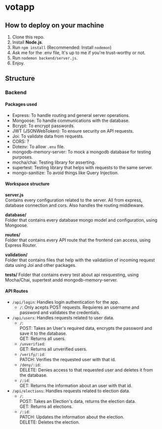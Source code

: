 # votapp

## How to deploy on your machine

1. Clone this repo.
2. Install **Node.js**.
3. Run `npm install` (Recommended: Install `nodemon`)
4. Ask me for the .env file, It's up to me if you're trust-worthy or not.
5. Run `nodemon backend/server.js`.
6. Enjoy.

## Structure

### Backend

#### Packages used

- Express: To handle routing and general server operations.
- Mongoose: To handle communications with the database.
- Bcrypt: To encrypt passwords.
- JWT (JSONWebToken): To ensure security on API requests.
- Joi: To validate data from requests.
- CORS: ?
- Dotenv: To allow `.env` file.
- mongodb-memory-server: To mock a mongodb database for testing purposes.
- mocha/chai: Testing library for asserting.
- supertest: Testing library that helps with requests to the same server.
- mongo-sanitize: To avoid things like Query Injection.

#### Workspace structure

**server.js**  
Contains every configuration related to the server. All from express, database connection and cors. Also handles the routing middleware.

**database/**  
Folder that contains every database mongo model and configuration, using Mongoose.

**routes/**  
Folder that contains every API route that the frontend can access, using Express Router.

**validation/**  
Folder that contains files that help with the validatiion of incoming request data using Joi and other packages.

**tests/**
Folder that contains every test about api resquesting, using Mocha/Chai, supertest andd mongodb-memory-server.

#### API Routes
- `/api/login`: Handles login authentication for the app.
  - `/`: Only acepts POST requests. Requieres an username and password and validates the credentials.
- `/api/users`: Handles requests related to user data.
  - `/`:  
    POST: Takes an User's required data, encrypts the password and save it to the database.  
    GET: Returns all users.
  - `/unverified`:  
    GET: Returns all unverified users.
  - `/verify/:id`:  
    PATCH: Verifies the requested user with that id.
  - `/deny/:id`:  
    DELETE: Denies access to that requested user and deletes it from the database.
  - `/:id`:  
    GET: Returns the information about an user with that id.
- `/api/elections`: Handles requests related to election data.
  - `/`:  
    POST: Takes an Election's data, returns the election data.  
    GET: Returns all elections.
  - `/:id`:  
    PATCH: Updates the information about the election.  
    DELETE: Deletes the election.

